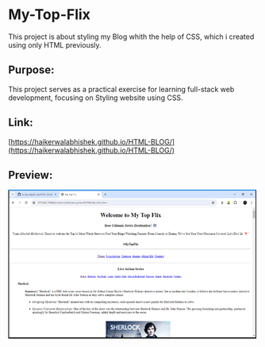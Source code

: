 # My-Top-Flix
This project is about styling my Blog whith the help of CSS, which i created using only HTML previously.


## Purpose:


This project serves as a practical exercise for learning full-stack web development, focusing on Styling website using CSS.

## Link:


[https://haikerwalabhishek.github.io/HTML-BLOG/](https://haikerwalabhishek.github.io/HTML-BLOG/)

## Preview:


<img src="https://github.com/haikerwalabhishek/HTML-BLOG/blob/main/preview.png" height=300px width=500px>

